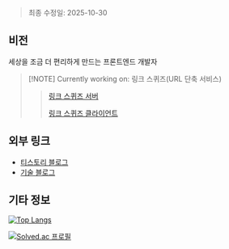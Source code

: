 > 최종 수정일: 2025-10-30

## 비전
세상을 조금 더 편리하게 만드는 프론트엔드 개발자

> \[!NOTE]
> Currently working on: 링크 스퀴즈(URL 단축 서비스)
> > [링크 스퀴즈 서버](https://github.com/jong-k/lnqz-server)
> > 
> > [링크 스퀴즈 클라이언트](https://github.com/jong-k/lnqz-client)

## 외부 링크
- [티스토리 블로그](https://ggarden.tistory.com/)
- [기술 블로그](https://kimjonghan.com/)

## 기타 정보

[![Top Langs](https://github-readme-stats.vercel.app/api/top-langs/?username=jong-k&layout=compact)](https://github.com/anuraghazra/github-readme-stats)

[![Solved.ac 프로필](http://mazassumnida.wtf/api/mini/generate_badge?boj=kjhan710)](https://solved.ac/kjhan710)
